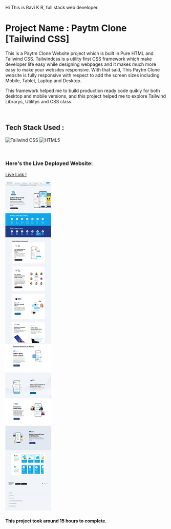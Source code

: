 Hi This is Ravi K R, full stack web developer.

# Project Name : Paytm Clone [Tailwind CSS]

This is a Paytm Clone Website project which is built in Pure HTML and Tailwind CSS. Tailwindcss is a utility first CSS framework which make developer life easy while designing webpages and it makes much more easy to make your websites responsive. With that said, This Paytm Clone website is fully responsive with respect to add the screen sizes including Mobile, Tablet, Laptop and Desktop.
 
This framework helped me to build production ready code quikly for both desktop and mobile versions, and this project helped me to explore Tailwind Librarys, Utilitys and CSS class. 

</br>

## Tech Stack Used :

![Tailwind CSS](https://img.shields.io/badge/-TAILWINDCSS-green) ![HTML5](https://img.shields.io/badge/-HTML5-green) 

</br>



### Here's the Live Deployed Website:

[Live Link !](https://chipper-sundae-6a475e.netlify.app/)

![Web Site Image](./assets/screencapture-127-0-0-1-5500-index-html-2022.png)

#### This project took around 15 hours to complete.